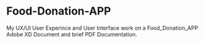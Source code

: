 # Food-Donation-APP
My UX/UI User Experince and User Interface work on a Food_Donation_APP
Adobe XD Document and brief PDF Documentation. 
